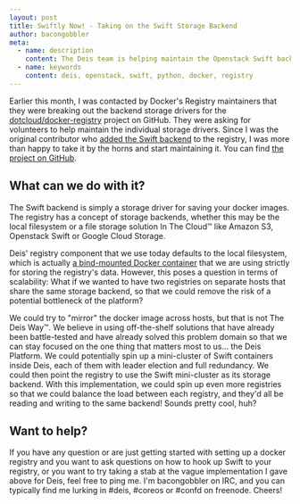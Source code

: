 ```yaml
---
layout: post
title: Swiftly Now! - Taking on the Swift Storage Backend
author: bacongobbler
meta:
  - name: description
    content: The Deis team is helping maintain the Openstack Swift backend driver for the docker registry.
  - name: keywords
    content: deis, openstack, swift, python, docker, registry
---
```


Earlier this month, I was contacted by Docker's Registry maintainers that they were breaking out
the backend storage drivers for the [dotcloud/docker-registry][1] project on GitHub. They were
asking for volunteers to help maintain the individual storage drivers. Since I was the original
contributor who [added the Swift backend][2] to the registry, I was more than happy to take it by
the horns and start maintaining it. You can find [the project on GitHub][3].

<!--more-->

## What can we do with it?

The Swift backend is simply a storage driver for saving your docker images. The registry has a
concept of storage backends, whether this may be the local filesystem or a file storage solution
In The Cloud:tm: like Amazon S3, Openstack Swift or Google Cloud Storage.

Deis' registry component that we use today defaults to the local filesystem, which is actually
[a bind-mounted Docker container][4] that we are using strictly for storing the registry's data.
However, this poses a question in terms of scalability: What if we wanted to have two registries on
separate hosts that share the same storage backend, so that we could remove the risk of a potential
bottleneck of the platform?

We could try to "mirror" the docker image across hosts, but that is not The Deis Way:tm:. We
believe in using off-the-shelf solutions that have already been battle-tested and have already
solved this problem domain so that we can stay focused on the one thing that matters most to us...
the Deis Platform. We could potentially spin up a mini-cluster of Swift containers inside Deis,
each of them with leader election and full redundancy. We could then point the registry to use the
Swift mini-cluster as its storage backend. With this implementation, we could spin up even more
registries so that we could balance the load between each registry, and they'd all be reading and
writing to the same backend! Sounds pretty cool, huh?

## Want to help?

If you have any question or are just getting started with setting up a docker registry and you want
to ask questions on how to hook up Swift to your registry, or you want to try taking a stab at the
vague implementation I gave above for Deis, feel free to ping me. I'm bacongobbler on IRC, and you
can typically find me lurking in #deis, #coreos or #confd on freenode. Cheers!

[1]: https://github.com/dotcloud/docker-registry
[2]: https://github.com/dotcloud/docker-registry/pull/160
[3]: https://github.com/bacongobbler/docker-registry-driver-swift
[4]: https://github.com/deis/deis/blob/master/registry/systemd/deis-registry.service#L10
